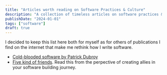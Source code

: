 ```yaml
---
title: "Articles worth reading on Software Practices & Culture"
description: "A collection of timeless articles on software practices & culture worth reading."
publishDate: "2024-01-01"
tags: ["software"]
draft: true
---
```


I decided to keep this list here both for myself as for others of publications I
find on the internet that make me rethink how I write software.

- [Cold-blooded software by Patrick Dubroy](https://dubroy.com/blog/cold-blooded-software/)
- [Five kind of
  friends](https://sociological-eye.blogspot.com/2022/02/five-kinds-of-friends.html?m=1). Read this from the perpective of creating allies in your software building journey.
